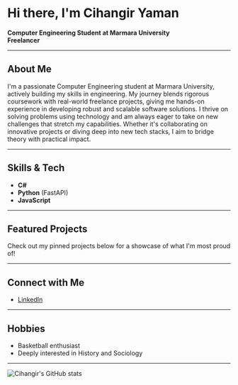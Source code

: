# Hi there, I'm Cihangir Yaman 

**Computer Engineering Student at Marmara University**  
**Freelancer**

---

## About Me

I'm a passionate Computer Engineering student at Marmara University, actively building my skills in engineering. My journey blends rigorous coursework with real-world freelance projects, giving me hands-on experience in developing robust and scalable software solutions. I thrive on solving problems using technology and am always eager to take on new challenges that stretch my capabilities. Whether it's collaborating on innovative projects or diving deep into new tech stacks, I aim to bridge theory with practical impact.

---

## Skills & Tech

- **C#**
- **Python** (FastAPI)
- **JavaScript**

---

## Featured Projects

Check out my pinned projects below for a showcase of what I'm most proud of!

---

## Connect with Me

- [LinkedIn](https://www.linkedin.com/in/cihangir-yaman)

---

## Hobbies

- Basketball enthusiast
- Deeply interested in History and Sociology

---

![Cihangir's GitHub stats](https://github-readme-stats.vercel.app/api?username=cihangiryaman&show_icons=true&theme=default)
